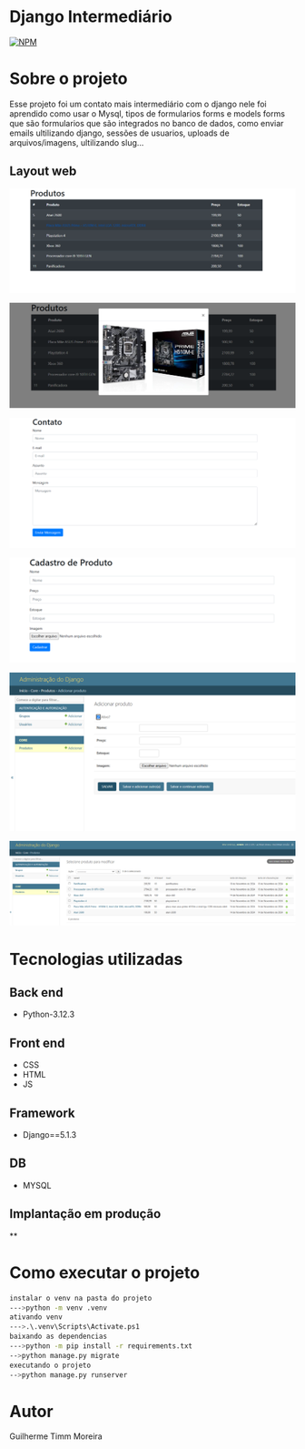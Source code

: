#  Django Intermediário
[![NPM](https://img.shields.io/npm/l/react)](https://github.com/GuilhermeGTM/ProjetoFilmes/blob/main/LICENSE) 

# Sobre o projeto

  Esse projeto foi um contato mais intermediário com o django nele foi aprendido como usar o Mysql, tipos de formularios forms e models forms que são formularios que são integrados no banco de dados, como enviar emails ultilizando django, sessões de usuarios, uploads de arquivos/imagens, ultilizando slug...

## Layout web
![Web 1](https://github.com/GuilhermeGTM/PythonDjangoIntermediario/blob/master/demo/image1.png)

![Web 2](https://github.com/GuilhermeGTM/PythonDjangoIntermediario/blob/master/demo/image2.png)

![Web 2](https://github.com/GuilhermeGTM/PythonDjangoIntermediario/blob/master/demo/image3.png)

![Web 2](https://github.com/GuilhermeGTM/PythonDjangoIntermediario/blob/master/demo/image4.png)

![Web 2](https://github.com/GuilhermeGTM/PythonDjangoIntermediario/blob/master/demo/image5.png)

![Web 2](https://github.com/GuilhermeGTM/PythonDjangoIntermediario/blob/master/demo/image6.png)


# Tecnologias utilizadas

## Back end
- Python-3.12.3

## Front end
- CSS
- HTML
- JS

## Framework
- Django==5.1.3

## DB
- MYSQL

## Implantação em produção
**

# Como executar o projeto

```bash
instalar o venv na pasta do projeto
--->python -m venv .venv
ativando venv
--->.\.venv\Scripts\Activate.ps1
baixando as dependencias
--->python -m pip install -r requirements.txt
-->python manage.py migrate
executando o projeto
-->python manage.py runserver
```

# Autor

Guilherme Timm Moreira

